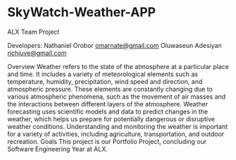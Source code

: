 # SkyWatch-Weather-APP

ALX Team Project

Developers:
Nathaniel Orobor <omarnate@gmail.com>
Oluwaseun Adesiyan <richjuve@gmail.com>


Overview
Weather refers to the state of the atmosphere at a particular place and time. It includes a variety of meteorological elements such as temperature, humidity, precipitation, wind speed and direction, and atmospheric pressure. These elements are constantly changing due to various atmospheric phenomena, such as the movement of air masses and the interactions between different layers of the atmosphere. Weather forecasting uses scientific models and data to predict changes in the weather, which helps us prepare for potentially dangerous or disruptive weather conditions. Understanding and monitoring the weather is important for a variety of activities, including agriculture, transportation, and outdoor recreation.
Goals
This project is our Portfolio Project, concluding our Software Engineering Year at ALX.

